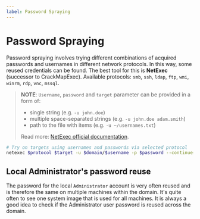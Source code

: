 ```yaml
---
label: Password Spraying
---
```


# Password Spraying

Password spraying involves trying different combinations of acquired passwords and usernames in different network protocols. In this way, some reused credentials can be found. The best tool for this is **NetExec** (successor to CrackMapExec). Available protocols: `smb`, `ssh`, `ldap`, `ftp`, `wmi`, `winrm`, `rdp`, `vnc`, `mssql`.

> **NOTE**: `Username`, `password` and `target` parameter can be provided in a form of:
>
> * single string (e.g. `-u john.doe`)
> * multiple space-separated strings (e.g. `-u john.doe adam.smith`)
> * path to the file with items (e.g. `-u ~/usernames.txt`)
>
> Read more: [NetExec official documentation](https://www.netexec.wiki/).

```bash
# Try on targets using usernames and passwords via selected protocol
netexec $protocol $target -u $domain/$username -p $password --continue-on-success
```

## Local Administrator's password reuse

The password for the local `Administrator` account is very often reused and is therefore the same on multiple machines within the domain. It's quite often to see one system image that is used for all machines. It is always a good idea to check if the Administrator user password is reused across the domain.
